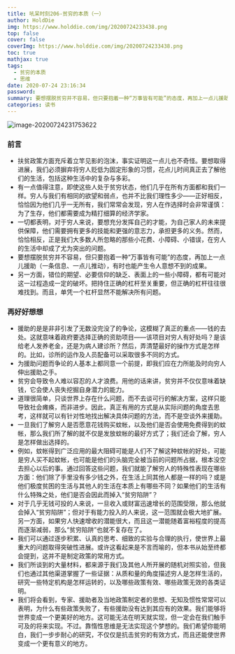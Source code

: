 ```yaml
---
title: 吼呆时刻206-贫穷的本质（一）
author: HoldDie
img: https://www.holddie.com/img/20200724233438.png
top: false
cover: false
coverImg: https://www.holddie.com/img/20200724233438.png
toc: true
mathjax: true
tags:
  - 贫穷的本质
  - 思维
date: 2020-07-24 23:16:34
password:
summary: 要想摆脱贫穷并不容易，但只要抱着一种“万事皆有可能”的态度，再加上一点儿援助（一条信息、一点儿推动），有时也能产生令人意想不到的成果。
categories: 读书
---
```


![image-20200724231753622](https://www.holddie.com/img/20200724233438.png)

### 前言

- 扶贫政策方面充斥着立竿见影的泡沫，事实证明这一点儿也不奇怪。要想取得进展，我们必须摒弃将穷人贬低为固定形象的习惯，花点儿时间真正去了解他们的生活，包括这种生活中的复杂与多彩。
- 有一点值得注意，即使这些人处于贫穷状态，他们几乎在所有方面都和我们一样。穷人与我们有相同的欲望和弱点，也并不比我们理性多少——正好相反，恰恰因为他们几乎一无所有，我们常常会发现，穷人在作选择时会非常谨慎：为了生存，他们都需要成为精打细算的经济学家。
- 一切都表明，对于穷人来说，要想充分发挥自己的才能，为自己家人的未来提供保障，他们需要拥有更多的技能和更强的意志力，承担更多的义务。然而，恰恰相反，正是我们大多数人所忽略的那些小花费、小障碍、小错误，在穷人的生活中却成了尤为突出的问题。
- 要想摆脱贫穷并不容易，但只要抱着一种“万事皆有可能”的态度，再加上一点儿援助（一条信息、一点儿推动），有时也能产生令人意想不到的成果。
- 另一方面，错位的期望、必要信仰的缺乏、表面上的一些小障碍，都有可能对这一过程造成一定的破坏。把持住正确的杠杆至关重要，但正确的杠杆往往很难找到。而且，单凭一个杠杆显然不能解决所有问题。

### 再好好想想

- 援助的是是非非引发了无数没完没了的争论，这模糊了真正的重点——钱的去处。这就意味着政府要选择正确的资助项目——该项目对穷人有好处吗？是该给老人发养老金，还是为病人建诊所？然后，弄清楚最好的操作方式是怎样的。比如，诊所的运作及人员配备可以采取很多不同的方式。
- 为援助问题而争论的人基本上都同意一个前提，即我们应在力所能及时向穷人伸出援助之手。
- 贫穷会导致令人难以容忍的人才浪费。用他的话来讲，贫穷并不仅仅意味着缺钱，它会使人丧失挖掘自身潜力的能力。
- 道理很简单，只谈世界上存在什么问题，而不去谈可行的解决方案，这样只能导致社会瘫痪，而非进步。因此，真正有用的方式是从实际问题的角度去思考，这样就可以有针对性地找出解决具体问题的方法，而不是空谈外来援助。
- 一旦我们了解穷人是否愿意花钱购买蚊帐，以及他们是否会使用免费得到的蚊帐，那么我们所了解的就不仅是发放蚊帐的最好方式了；我们还会了解，穷人是怎样做出选择的。
- 例如，蚊帐得到广泛应用的最大阻碍可能是人们不了解这种蚊帐的好处，可能是穷人买不起蚊帐，也可能是他们的头脑完全被当前的问题所占据，根本没空去担心以后的事。通过回答这些问题，我们就能了解穷人的特殊性表现在哪些方面：他们除了手里没有多少钱之外，在生活上同其他人都是一样的吗？或是他们极度贫困的生活与其他人的生活在本质上有哪些不同？如果他们的生活有什么特殊之处，他们是否会因此而掉入“贫穷陷阱”？
- 对于几乎无钱可投的人来说，一旦收入或财富迅速增长的范围受限，那么他就会掉入“贫穷陷阱”；但对于有能力投入的人来说，这一范围就会极大地扩展。另一方面，如果穷人快速增收的潜能很大，而且这一潜能随着富裕程度的提高而逐渐减弱，那么“贫穷陷阱”也就不复存在了。
- 我们可以通过逐步积累、认真的思考、细致的实验与合理的执行，使世界上最重大的问题取得突破性进展。或许这看起来是不言而喻的，但本书从始至终都会提到，这并不是制定政策的常用方式。
- 我们所谈到的大量材料，都来源于我们及其他人所开展的随机对照实验，但我们也通过其他渠道掌握了一些证据：从质和量的角度描述穷人是怎样生活的，研究一些特定机构是怎样运转的，以及哪些政策有效、哪些政策无效的各类证明。
- 我们将会看到，专家、援助者及当地政策制定者的思想、无知及惯性常常可以表明，为什么有些政策失败了，有些援助没有达到其应有的效果。我们能够将世界变成一个更美好的地方。这可能无法在明天就实现，但一定会在我们触手可及的将来实现。不过。靠惰性思维是无法实现这个梦想的。我们希望你能明白，我们一步步耐心的研究，不仅仅是抗击贫穷的有效方式，而且还能使世界变成一个更有意义的地方。

